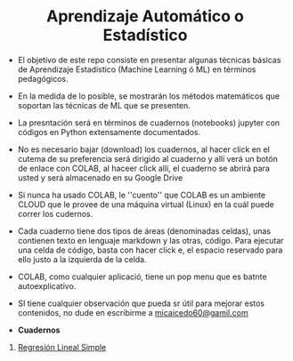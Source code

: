 <h1><center><b>Aprendizaje Automático o Estadístico</b></center></h1>

* El objetivo de este repo consiste en presentar algunas técnicas básicas de Aprendizaje Estadístico (Machine Learning ó ML) en términos pedagógicos.

* En la medida de lo posible, se mostrarán los métodos matemáticos que soportan las técnicas de ML que se presenten.

* La presntación será en términos de cuadernos (notebooks) jupyter con códigos en Python extensamente documentados.

* No es necesario bajar (download) los cuadernos, al hacer click en el cutema de su preferencia será dirigido al cuaderno y allí verá un botón de enlace con COLAB, al haceer click allí, el cuaderno se abrirá para usted y será almacenado en su Google Drive

* Si nunca ha usado COLAB, le ''cuento'' que COLAB es un ambiente CLOUD que le provee de una máquina virtual (Linux) en la cuál puede correr los cudernos.

* Cada cuaderno tiene dos tipos de áreas (denominadas celdas), unas contienen texto en lenguaje markdown y las otras, código. Para ejecutar una celda de código, basta con hacer click e, el espacio reservado para ello justo a la izquierda de la celda.

* COLAB, como cualquier aplicació, tiene un pop menu que es batnte autoexplicativo.

* SI tiene cualquier observación que pueda sr útil para mejorar estos contenidos, no dude en escribirme a micaicedo60@gamil.com

* **Cuadernos** 

1. [Regresión Lineal Simple](notebooks/fit_line.ipynb)
